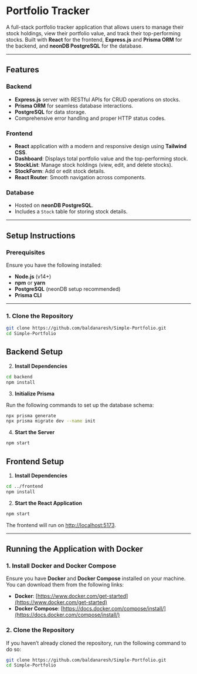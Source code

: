 # Portfolio Tracker

A full-stack portfolio tracker application that allows users to manage their stock holdings, view their portfolio value, and track their top-performing stocks. Built with **React** for the frontend, **Express.js** and **Prisma ORM** for the backend, and **neonDB PostgreSQL** for the database.

---

## Features

### Backend
- **Express.js** server with RESTful APIs for CRUD operations on stocks.
- **Prisma ORM** for seamless database interactions.
- **PostgreSQL** for data storage.
- Comprehensive error handling and proper HTTP status codes.

### Frontend
- **React** application with a modern and responsive design using **Tailwind CSS**.
- **Dashboard**: Displays total portfolio value and the top-performing stock.
- **StockList**: Manage stock holdings (view, edit, and delete stocks).
- **StockForm**: Add or edit stock details.
- **React Router**: Smooth navigation across components.

### Database
- Hosted on **neonDB PostgreSQL**.
- Includes a `Stock` table for storing stock details.

---

## Setup Instructions

### Prerequisites
Ensure you have the following installed:
- **Node.js** (v14+)
- **npm** or **yarn**
- **PostgreSQL** (neonDB setup recommended)
- **Prisma CLI**

---

### 1. Clone the Repository
```bash
git clone https://github.com/baldanaresh/Simple-Portfolio.git
cd Simple-Portfolio
```
## Backend Setup

2. **Install Dependencies**

```bash
cd backend
npm install
```
3. **Initialize Prisma**

Run the following commands to set up the database schema:

```bash
npx prisma generate
npx prisma migrate dev --name init
```

4. **Start the Server**

```bash
npm start
```
## Frontend Setup

1. **Install Dependencies**

```bash
cd ../frontend
npm install
```

2. **Start the React Application**

```bash
npm start
```

The frontend will run on [http://localhost:5173](http://localhost:5173).

---
## Running the Application with Docker

### 1. Install Docker and Docker Compose

Ensure you have **Docker** and **Docker Compose** installed on your machine. You can download them from the following links:
- **Docker**: [https://www.docker.com/get-started](https://www.docker.com/get-started)
- **Docker Compose**: [https://docs.docker.com/compose/install/](https://docs.docker.com/compose/install/)

### 2. Clone the Repository

If you haven’t already cloned the repository, run the following command to do so:

```bash
git clone https://github.com/baldanaresh/Simple-Portfolio.git
cd Simple-Portfolio
